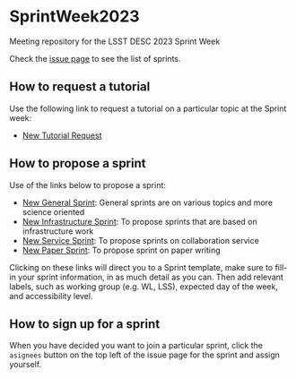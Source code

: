 # SprintWeek2023
Meeting repository for the LSST DESC 2023 Sprint Week

Check the <a href="https://github.com/LSSTDESC/SprintWeek2023/issues">issue page</a> to see the list of sprints.

## How to request a tutorial

Use the following link to request a tutorial on a particular topic at the Sprint week:
  - <a href="https://github.com/LSSTDESC/SprintWeek2023/issues/new?assignees=&labels=tutorial+request&template=tutorial-request.md&title=%5BTutorial%5D+Your+idea+for+a+tutorial" target="_blank"  >New Tutorial Request</a>

## How to propose a sprint

Use of the links below to propose a sprint:
  - <a href="https://github.com/LSSTDESC/SprintWeek2023/issues/new?assignees=&labels=General+Sprint&template=new-general-sprint.md&title=your+sprint+name+" target="_blank"  >New General Sprint</a>: General sprints are on various topics and more science oriented
  - <a href="https://github.com/LSSTDESC/SprintWeek2023/issues/new?assignees=&labels=Infrastructure+Sprint&template=new-infrastructure-sprint.md&title=your+sprint+name+" target="_blank" >New Infrastructure Sprint</a>: To propose sprints that are based on infrastructure work
  - <a href="https://github.com/LSSTDESC/SprintWeek2023/issues/new?assignees=&labels=Service+Sprint%2C+Wednesday&template=new-service-sprint.md&title=your+sprint+name+" target="_blank" >New Service Sprint</a>: To propose sprints on collaboration service
  - <a href="https://github.com/LSSTDESC/SprintWeek2023/issues/new?assignees=&labels=Paper+Sprint&template=new-paper-sprint.md&title=your+sprint+name+" target="_blank">New Paper Sprint</a>: To propose sprint on paper writing

Clicking on these links will direct you to a Sprint template, make sure to fill-in your sprint information, in as much detail as you can. Then add relevant labels, such as working group (e.g. WL, LSS), expected day of the week, and accessibility level.

## How to sign up for a sprint

When you have decided you want to join a particular sprint, click the `asignees` button on the top left of the issue page for the sprint and assign yourself.
